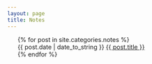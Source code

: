 ```yaml
---
layout: page
title: Notes
---
```


<ul class="post-list">
{% for post in site.categories.notes %} 
  <article>
      <span class="post-date">{{ post.date | date_to_string }}</span>
      <a href="{{ site.url }}{{ post.url }}"> {{ post.title }} </a>
  </article>
{% endfor %}
</ul>